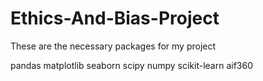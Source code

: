 # Ethics-And-Bias-Project

These are the necessary packages for my project

pandas
matplotlib
seaborn
scipy
numpy
scikit-learn
aif360
